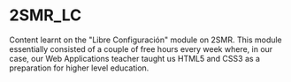 # 2SMR_LC

Content learnt on the "Libre Configuración" module on 2SMR. This module essentially consisted of a couple of free hours every week where, in our case, our Web Applications teacher taught us HTML5 and CSS3 as a preparation for higher level education.
